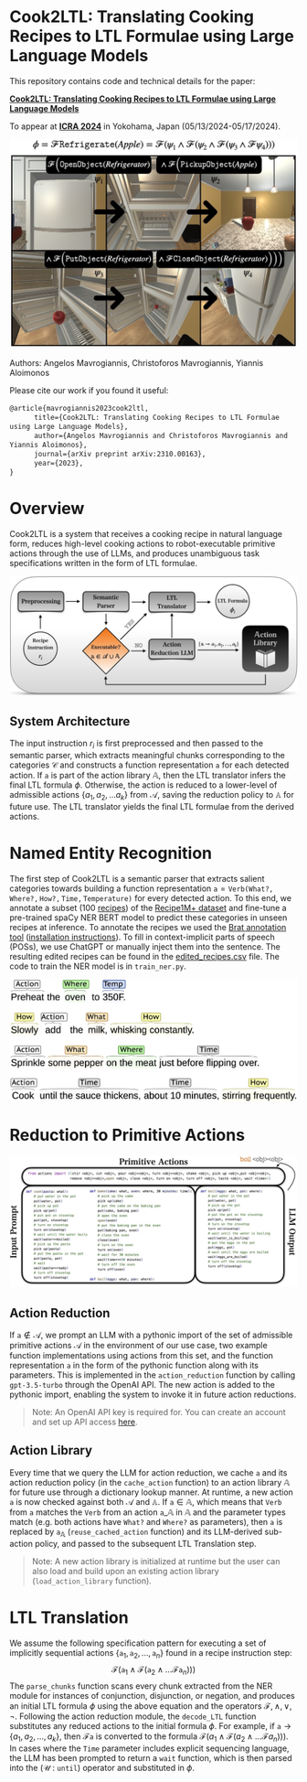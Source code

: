 # Cook2LTL: Translating Cooking Recipes to LTL Formulae using Large Language Models

This repository contains code and technical details for the paper:

**[Cook2LTL: Translating Cooking Recipes to LTL Formulae using Large Language Models](https://arxiv.org/abs/2310.00163)**

To appear at **[ICRA 2024](https://2024.ieee-icra.org)** in Yokohama, Japan (05/13/2024-05/17/2024).

<p align="center">
  <img src="/images/cover.jpeg" alt="Cook2LTL Cover" />
</p>
Authors: Angelos Mavrogiannis, Christoforos Mavrogiannis, Yiannis Aloimonos

Please cite our work if you found it useful:
```
@article{mavrogiannis2023cook2ltl,
      title={Cook2LTL: Translating Cooking Recipes to LTL Formulae using Large Language Models}, 
      author={Angelos Mavrogiannis and Christoforos Mavrogiannis and Yiannis Aloimonos},
      journal={arXiv preprint arXiv:2310.00163},
      year={2023},
}
```
# Overview
Cook2LTL is a system that receives a cooking recipe in natural language form, reduces high-level cooking actions to robot-executable primitive actions through the use of LLMs, and produces unambiguous task specifications written in the form of LTL formulae.

<p align="center">
  <img src="/images/pipeline.jpeg" alt="Cook2LTL Pipeline" />
</p>

## System Architecture
The input instruction $r_i$ is first preprocessed and then passed to the semantic parser, which extracts meaningful chunks corresponding to the categories $\mathcal{C}$ and constructs a function representation $\mathtt{a}$ for each detected action. If $\mathtt{a}$ is part of the action library $\mathbb{A}$, then the LTL translator infers the final LTL formula $\phi$. Otherwise, the action is reduced to a lower-level of admissible actions $\{a_1,a_2,\dots a_k\}$ from $\mathcal{A}$, saving the reduction policy to $\mathbb{A}$ for future use. The LTL translator yields the final LTL formulae from the derived actions.


# Named Entity Recognition

The first step of Cook2LTL is a semantic parser that extracts salient categories towards building a function representation $\mathtt{a}=\mathtt{Verb(What?,Where?,How?,Time,Temperature)}$ for every detected action. To this end, we annotate a subset (100 [recipes](brat/recipes)) of the [Recipe1M+ dataset](http://pic2recipe.csail.mit.edu) and fine-tune a pre-trained spaCy NER BERT model to predict these categories in unseen recipes at inference. To annotate the recipes we used the [Brat annotation tool](https://brat.nlplab.org) ([installation instructions](https://brat.nlplab.org/installation.html)). To fill in context-implicit parts of speech (POSs), we use ChatGPT or manually inject them into the sentence. The resulting edited recipes can be found in the [edited_recipes.csv](edited_recipes.csv) file. The code to train the NER model is in `train_ner.py`.
<p align="center">
  <img src="/images/annotation.jpeg" alt="Annotated recipe steps" />
</p>

# Reduction to Primitive Actions
<p align="center">
  <img src="/images/action_reduction.jpeg" alt="LLM action reduction example" />
</p>

## Action Reduction
If $\mathtt{a}\notin\mathcal{A}$, we prompt an LLM with a pythonic import of the set of admissible primitive actions $\mathcal{A}$ in the environment of our use case, two example function implementations using actions from this set, and the function representation $\mathtt{a}$ in the form of the pythonic function along with its parameters. This is implemented in the `action_reduction` function by calling `gpt-3.5-turbo` through the OpenAI API. The new action is added to the pythonic import, enabling the system to invoke it in future action reductions.
> Note: An OpenAI API key is required for. You can create an account and set up API access [here](https://openai.com/blog/openai-api).

## Action Library
Every time that we query the LLM for action reduction, we cache $\mathtt{a}$ and its action reduction policy (in the `cache_action` function) to an action library $\mathbb{A}$ for future use through a dictionary lookup manner. At runtime, a new action $\mathtt{a}$ is now checked against both $\mathcal{A}$ and $\mathbb{A}$. If $\mathtt{a}\in\mathbb{A}$, which means that $\mathtt{Verb}$ from $\mathtt{a}$ matches the $\mathtt{Verb}$ from an action $\mathtt{a}\_\mathbb{A}$ in $\mathbb{A}$ and the parameter types match (e.g. both actions have $\mathtt{What?}$ and $\mathtt{Where?}$ as parameters), then $\mathtt{a}$ is replaced by $\mathtt{a}_\mathbb{A}$ (`reuse_cached_action` function) and its LLM-derived sub-action policy, and passed to the subsequent LTL Translation step.

>Note: A new action library is initialized at runtime but the user can also load and build upon an existing action library (`load_action_library` function).

# LTL Translation
We assume the following specification pattern for executing a set of implicitly sequential actions $\{\mathtt{a}_1,\mathtt{a}_2,\dots,\mathtt{a}_n\}$ found in a recipe instruction step:
$$\mathcal{F}(\mathtt{a}_1\wedge \mathcal{F}(\mathtt{a}_2\wedge\dots\mathcal{F}\mathtt{a}_n)))$$  The `parse_chunks` function scans every chunk extracted from the NER module for instances of conjunction, disjunction, or negation, and produces an initial LTL formula $\phi$ using the above equation and the operators $\mathcal{F},\wedge,\vee,\lnot$. Following the action reduction module, the `decode_LTL` function substitutes any reduced actions to the initial formula $\phi$. For example, if $\mathtt{a}\rightarrow\{a_1,a_2,\dots,a_k\}$, then $\mathcal{F}\mathtt{a}$ is converted to the formula $\mathcal{F}(a_1\wedge \mathcal{F}(a_2\wedge\dots\mathcal{F}a_n)))$. In cases where the $\mathtt{Time}$ parameter includes explicit sequencing language, the LLM has been prompted to return a $\mathtt{wait}$ function, which is then parsed into the ($\mathcal{U}$ : $\mathtt{until}$) operator and substituted in $\phi$.
